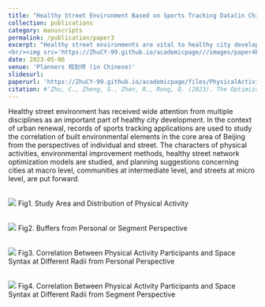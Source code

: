 ```yaml
---
title: "Healthy Street Environment Based on Sports Tracking Data(in Chinese)"
collection: publications
category: manuscripts
permalink: /publication/paper3
excerpt: "Healthy street environments are vital to healthy city development. Using sports tracking data in Beijing’s core area, this study examines built environment–activity correlations, proposes street network optimization models, and offers planning strategies at city, community, and street scales.
<br/><img src='https://ZhuCY-99.github.io/academicpage///images/paper4Fig2.jpg'>"
date: 2023-05-06
venue: 'Planners 规划师 (in Chinese)'
slidesurl: 
paperurl: 'https://ZhuCY-99.github.io/academicpage/files/PhysicalActivity_Planners_inChinese.pdf'
citation: #'Zhu, C., Zheng, S., Zhen, R., Rong, Q. (2023). The Optimization of Healthy Street Environment Based on Sports Tracking Data: A Case Study of Beijing Core Area. Planners, 39(07), 72-79.(in Chinese)'
---
```



Healthy street environment has received wide attention from multiple disciplines as an important part of healthy city development. In the context of urban renewal, records of sports tracking applications are used to study the correlation of built environmental elements in the core area of Beijing from the perspectives of individual and street. The characters of physical activities, environmental improvement methods, healthy street network optimization models are studied, and planning suggestions concerning cities at macro level, communities at intermediate level, and streets at micro level, are put forward.

<br/><img src='https://ZhuCY-99.github.io/academicpage///images/paper4Fig1.jpg'>
Fig1. Study Area and Distribution of Physical Activity

<br/><img src='https://ZhuCY-99.github.io/academicpage///images/paper4Fig2.jpg'>
Fig2. Buffers from Personal or Segment Perspective

<br/><img src='https://ZhuCY-99.github.io/academicpage///images/paper4Fig3.jpg'>
Fig3. Correlation Between Physical Activity Participants and Space Syntax at Different Radii from Personal Perspective

<br/><img src='https://ZhuCY-99.github.io/academicpage///images/paper4Fig4.jpg'>
Fig4. Correlation Between Physical Activity Participants and Space Syntax at Different Radii from Segment Perspective
